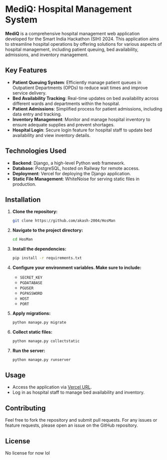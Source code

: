# **MediQ: Hospital Management System**

**MediQ** is a comprehensive hospital management web application developed for the Smart India Hackathon (SIH) 2024. This application aims to streamline hospital operations by offering solutions for various aspects of hospital management, including patient queuing, bed availability, admissions, and inventory management.

## **Key Features**

- **Patient Queuing System**: Efficiently manage patient queues in Outpatient Departments (OPDs) to reduce wait times and improve service delivery.
- **Bed Availability Tracking**: Real-time updates on bed availability across different wards and departments within the hospital.
- **Patient Admissions**: Simplified process for patient admissions, including data entry and tracking.
- **Inventory Management**: Monitor and manage hospital inventory to ensure adequate supplies and prevent shortages.
- **Hospital Login**: Secure login feature for hospital staff to update bed availability and view inventory details.

## **Technologies Used**

- **Backend**: Django, a high-level Python web framework.
- **Database**: PostgreSQL, hosted on Railway for remote access.
- **Deployment**: Vercel for deploying the Django application.
- **Static File Management**: WhiteNoise for serving static files in production.

## **Installation**

1. **Clone the repository:**

    ```bash
    git clone https://github.com/akash-2004/HosMan
    ```

2. **Navigate to the project directory:**

    ```bash
    cd HosMan
    ```

3. **Install the dependencies:**

    ```bash
    pip install -r requirements.txt
    ```

4. **Configure your environment variables. Make sure to include:**

    - `SECRET_KEY`
    - `PGDATABASE`
    - `PGUSER`
    - `PGPASSWORD`
    - `HOST`
    - `PORT`

5. **Apply migrations:**

    ```bash
    python manage.py migrate
    ```

6. **Collect static files:**

    ```bash
    python manage.py collectstatic
    ```

7. **Run the server:**

    ```bash
    python manage.py runserver
    ```

## **Usage**

- Access the application via [Vercel URL](https://hos-man.vercel.app).
- Log in as hospital staff to manage bed availability and inventory.

## **Contributing**

Feel free to fork the repository and submit pull requests. For any issues or feature requests, please open an issue on the GitHub repository.

## **License**

No license for now lol
